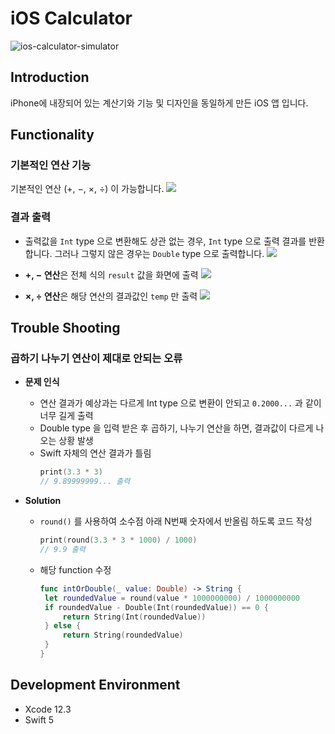 # iOS Calculator
 ![ios-calculator-simulator](https://user-images.githubusercontent.com/77034159/107759089-284d1280-6d6b-11eb-9fef-9e900b6d2261.gif)

## Introduction
iPhone에 내장되어 있는 계산기와 기능 및 디자인을 동일하게 만든 iOS 앱 입니다.  

## Functionality
### 기본적인 연산 기능
기본적인 연산 (+, −, ×, ÷) 이 가능합니다.
![](https://user-images.githubusercontent.com/77034159/107869918-05d80800-6ed7-11eb-8470-e282013fcec2.gif)
### 결과 출력
   * 출력값을 `Int` type 으로 변환해도 상관 없는 경우, `Int` type 으로 출력 결과를 반환합니다.
     그러나 그렇지 않은 경우는 `Double` type 으로 출력합니다.
     ![](https://user-images.githubusercontent.com/77034159/107870031-497f4180-6ed8-11eb-9ec8-f5a63c59b74a.gif)


   * **+, − 연산**은 전체 식의 `result` 값을 화면에 출력
     ![](https://user-images.githubusercontent.com/77034159/107870155-a0d1e180-6ed9-11eb-9abe-5ad0df450207.gif)


   * **×, ÷ 연산**은 해당 연산의 결과값인 `temp` 만 출력
![](https://user-images.githubusercontent.com/77034159/107870516-6453b500-6edc-11eb-8645-4727b353719e.gif)

     
##

## Trouble Shooting
### 곱하기 나누기 연산이 제대로 안되는 오류 
* **문제 인식**
  * 연산 결과가 예상과는 다르게 Int type 으로 변환이 안되고 `0.2000...` 과 같이 너무 길게 출력
  * Double type 을 입력 받은 후 곱하기, 나누기 연산을 하면, 결과값이 다르게 나오는 상황 발생
  * Swift 자체의 연산 결과가 틀림
    ``` swift
    print(3.3 * 3)  
    // 9.89999999... 출력
    ```
     

* **Solution**
  * `round()` 를 사용하여 소수점 아래 N번째 숫자에서 반올림 하도록 코드 작성
     ``` swift
    print(round(3.3 * 3 * 1000) / 1000)
    // 9.9 출력
    ```
  * 해당 function 수정
     ```swift
    func intOrDouble(_ value: Double) -> String {
      let roundedValue = round(value * 1000000000) / 1000000000
      if roundedValue - Double(Int(roundedValue)) == 0 {
          return String(Int(roundedValue))
      } else {
          return String(roundedValue)
      }
    }
     ```


## Development Environment
* Xcode 12.3
* Swift 5

